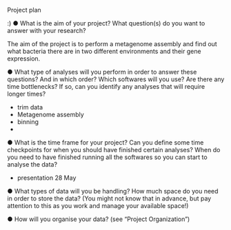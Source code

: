 Project plan

:)
● What is the aim of your project? What question(s) do you want to answer with your
research?

The aim of the project is to perform a metagenome assembly and find out what bacteria there are in two different environments and their gene expression. 

● What type of analyses will you perform in order to answer these questions? And in
which order? Which softwares will you use? Are there any time bottlenecks? If so,
can you identify any analyses that will require longer times?

- trim data
- Metagenome assembly
- binning
- 

● What is the time frame for your project? Can you define some time checkpoints for
when you should have finished certain analyses? When do you need to have finished
running all the softwares so you can start to analyse the data?

- presentation 28 May

● What types of data will you be handling? How much space do you need in order to
store the data? (You might not know that in advance, but pay attention to this as you
work and manage your available space!)

● How will you organise your data? (see “Project Organization”)
